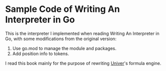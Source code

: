# Sample Code of Writing An Interpreter in Go

This is the interpreter I implemented when reading Writing An Interpreter in
Go, with some modifications from the original version:

1. Use go.mod to manage the module and packages.
2. Add position info to tokens.

I read this book mainly for the purpose of rewriting
[Univer](https://github.com/dream-num/univer)'s formula engine.
